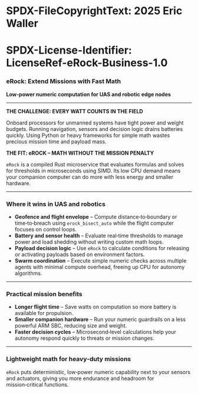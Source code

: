 # SPDX-FileCopyrightText: 2025 Eric Waller
# SPDX-License-Identifier: LicenseRef-eRock-Business-1.0

### eRock: Extend Missions with Fast Math

**Low‑power numeric computation for UAS and robotic edge nodes**

---

**THE CHALLENGE: EVERY WATT COUNTS IN THE FIELD**

Onboard processors for unmanned systems have tight power and weight budgets. Running navigation, sensors and decision logic drains batteries quickly. Using Python or heavy frameworks for simple math wastes precious mission time and payload mass.

**THE FIT: eROCK – MATH WITHOUT THE MISSION PENALTY**

`eRock` is a compiled Rust microservice that evaluates formulas and solves for thresholds in microseconds using SIMD. Its low CPU demand means your companion computer can do more with less energy and smaller hardware.

---

### Where it wins in UAS and robotics

- **Geofence and flight envelope** – Compute distance‑to‑boundary or time‑to‑breach using `erock_bisect_auto` while the flight computer focuses on control loops.
- **Battery and sensor health** – Evaluate real‑time thresholds to manage power and load shedding without writing custom math loops.
- **Payload decision logic** – Use `eRock` to calculate conditions for releasing or activating payloads based on environment factors.
- **Swarm coordination** – Execute simple numeric checks across multiple agents with minimal compute overhead, freeing up CPU for autonomy algorithms.

---

### Practical mission benefits

- **Longer flight time** – Save watts on computation so more battery is available for propulsion.
- **Smaller companion hardware** – Run your numeric guardrails on a less powerful ARM SBC, reducing size and weight.
- **Faster decision cycles** – Microsecond‑level calculations help your autonomy respond quickly to threats or mission changes.

---

### Lightweight math for heavy‑duty missions

`eRock` puts deterministic, low‑power numeric capability next to your sensors and actuators, giving you more endurance and headroom for mission‑critical functions.
